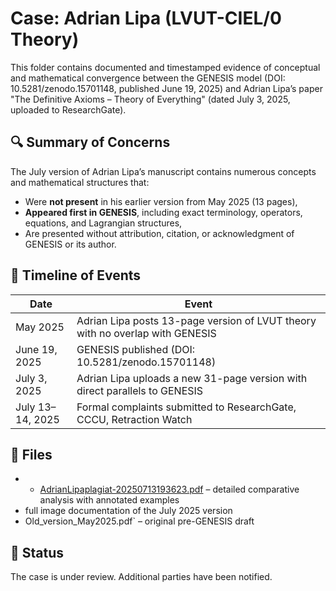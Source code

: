 # Case: Adrian Lipa (LVUT-CIEL/0 Theory)

This folder contains documented and timestamped evidence of conceptual and mathematical convergence between the GENESIS model (DOI: 10.5281/zenodo.15701148, published June 19, 2025) and Adrian Lipa’s paper "The Definitive Axioms – Theory of Everything" (dated July 3, 2025, uploaded to ResearchGate).

## 🔍 Summary of Concerns

The July version of Adrian Lipa’s manuscript contains numerous concepts and mathematical structures that:

- Were **not present** in his earlier version from May 2025 (13 pages),
- **Appeared first in GENESIS**, including exact terminology, operators, equations, and Lagrangian structures,
- Are presented without attribution, citation, or acknowledgment of GENESIS or its author.

## 📌 Timeline of Events

| Date         | Event |
|--------------|-------|
| May 2025     | Adrian Lipa posts 13-page version of LVUT theory with no overlap with GENESIS |
| June 19, 2025 | GENESIS published (DOI: 10.5281/zenodo.15701148) |
| July 3, 2025 | Adrian Lipa uploads a new 31-page version with direct parallels to GENESIS |
| July 13–14, 2025 | Formal complaints submitted to ResearchGate, CCCU, Retraction Watch |

## 📂 Files

- - [AdrianLipaplagiat-20250713193623.pdf](AdrianLipaplagiat-20250713193623.pdf) – detailed comparative analysis with annotated examples
-  full image documentation of the July 2025 version
- Old_version_May2025.pdf` – original pre-GENESIS draft

## 📎 Status

The case is under review. Additional parties have been notified.

